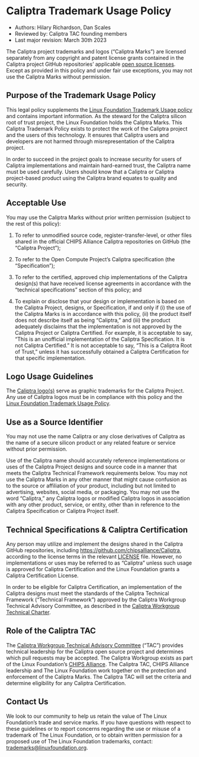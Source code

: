 # Caliptra Trademark Usage Policy

* Authors: Hilary Richardson, Dan Scales
* Reviewed by: Caliptra TAC founding members
* Last major revision: March 30th 2023

The Caliptra project trademarks and logos (“Caliptra Marks”) are licensed
separately from any copyright and patent license grants contained in the
Caliptra project GitHub repositories’ applicable [open source
licenses](LICENSE). Except as provided in this policy and under fair use
exceptions, you may not use the Caliptra Marks without permission.

## Purpose of the Trademark Usage Policy

This legal policy supplements the [Linux Foundation Trademark Usage
policy](https://www.linuxfoundation.org/legal/trademark-usage) and
contains important information. As the steward for the Caliptra silicon root of
trust project, the Linux Foundation holds the Caliptra Marks. This Caliptra
Trademark Policy exists to protect the work of the Caliptra project and the
users of this technology. It ensures that Caliptra users and developers are not
harmed through misrepresentation of the Caliptra project.

In order to succeed in the project goals to increase security for users of
Caliptra implementations and maintain hard-earned trust, the Caliptra name must
be used carefully. Users should know that a Caliptra or Caliptra project-based
product using the Caliptra brand equates to quality and security.

## Acceptable Use

You may use the Caliptra Marks without prior written permission (subject to the
rest of this policy):

1. To refer to unmodified source code, register-transfer-level, or other files
shared in the official CHIPS Alliance Caliptra repositories on GitHub (the
“Caliptra Project”);

2. To refer to the Open Compute Project’s Caliptra specification (the
“Specification”);

3. To refer to the certified, approved chip implementations of the Caliptra
design(s) that have received license agreements in accordance with the
“technical specifications” section of this policy; and

4. To explain or disclose that your design or implementation is based on the
Caliptra Project, designs, or Specification, if and only if (i) the use of the
Caliptra Marks is in accordance with this policy, (ii) the product itself does
not describe itself as being “Caliptra,” and (iii) the product adequately
disclaims that the implementation is not approved by the Caliptra Project or
Caliptra Certified. For example, it is acceptable to say, “This is an unofficial
implementation of the Caliptra Specification. It is not Caliptra Certified.” It
is not acceptable to say, “This is a Caliptra Root of Trust,” unless it has
successfully obtained a Caliptra Certification for that specific implementation.

## Logo Usage Guidelines

The [Caliptra
logo(s)](https://github.com/chipsalliance/Caliptra/tree/main/doc/images/logo)
serve as graphic trademarks for the Caliptra Project. Any use of Caliptra logos
must be in compliance with this policy and the [Linux
Foundation Trademark Usage
Policy](https://www.linuxfoundation.org/legal/trademark-usage).

## Use as a Source Identifier

You may not use the name Caliptra or any close derivatives of Caliptra as the
name of a secure silicon product or any related feature or service without prior
permission.

Use of the Caliptra name should accurately reference implementations or uses of
the Caliptra Project designs and source code in a manner that meets the Caliptra
Technical Framework requirements below. You may not use the Caliptra Marks in
any other manner that might cause confusion as to the source or affiliation of
your product, including but not limited to advertising, websites, social media,
or packaging. You may not use the word “Caliptra,” any Caliptra logos or
modified Caliptra logos in association with any other product, service, or
entity, other than in reference to the Caliptra Specification or Caliptra
Project itself.

## Technical Specifications & Caliptra Certification

Any person may utilize and implement the designs shared in the Caliptra GitHub
repositories, including https://github.com/chipsalliance/Caliptra, according to
the license terms in the relevant [LICENSE](LICENSE) file. However, no
implementations or uses may be referred to as “Caliptra” unless such usage is
approved for Caliptra Certification and the Linux Foundation grants a Caliptra
Certification License.

In order to be eligible for Caliptra Certification, an implementation of the
Caliptra designs must meet the standards of the Caliptra Technical Framework
(“Technical Framework”) approved by the Caliptra Workgroup Technical Advisory
Committee, as described in the [Caliptra Workgroup Technical
Charter](CaliptraWGTechnicalCharter.md).

## Role of the Caliptra TAC

The [Caliptra Workgroup Technical Advisory
Committee](https://github.com/chipsalliance/Caliptra/blob/main/CaliptraWGTechnicalCharter.md#technical-advisory-committee)
(“TAC”) provides technical leadership for the Caliptra open source project and
determines which pull requests may be accepted. The Caliptra Workgroup exists as
part of the Linux Foundation’s [CHIPS Alliance](https://www.chipsalliance.org/).
The Caliptra TAC, CHIPS Alliance leadership and The Linux Foundation work
together on the protection and enforcement of the Caliptra Marks. The Caliptra
TAC will set the criteria and determine eligibility for any Caliptra
Certification.

## Contact Us

We look to our community to help us retain the value of The Linux Foundation’s
trade and service marks.  If you have questions with respect to these guidelines
or to report concerns regarding the use or misuse of a trademark of The Linux
Foundation, or to obtain written permission for a proposed use of The Linux
Foundation trademarks, contact: trademarks@linuxfoundation.org.
